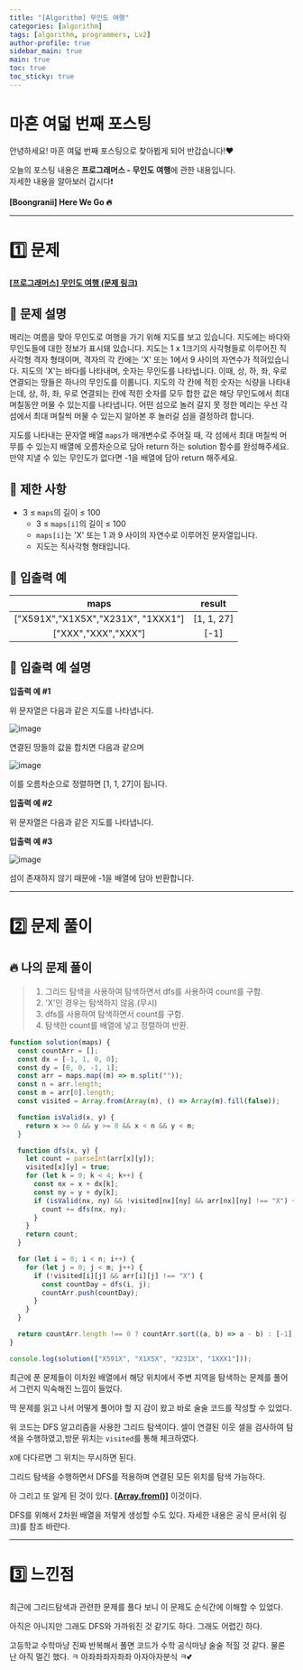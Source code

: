 ```yaml
---
title: "[Algorithm] 무인도 여행"
categories: [algorithm]
tags: [algorithm, programmers, Lv2]
author-profile: true
sidebar_main: true
main: true
toc: true
toc_sticky: true
---
```


# 마흔 여덟 번째 포스팅

안녕하세요! 마흔 여덟 번째 포스팅으로 찾아뵙게 되어 반갑습니다!♥

오늘의 포스팅 내용은 **프로그래머스 - 무인도 여행**에 관한 내용입니다. <br/>
자세한 내용을 알아보러 갑시다❗️

**[Boongranii] Here We Go 🔥**

---

# 1️⃣ 문제

[**[프로그래머스] 무인도 여행 (문제 링크)**](https://school.programmers.co.kr/learn/courses/30/lessons/154540)

## 💨 **문제 설명**

메리는 여름을 맞아 무인도로 여행을 가기 위해 지도를 보고 있습니다. 지도에는 바다와 무인도들에 대한 정보가 표시돼 있습니다. 지도는 1 x 1크기의 사각형들로 이루어진 직사각형 격자 형태이며, 격자의 각 칸에는 'X' 또는 1에서 9 사이의 자연수가 적혀있습니다. 지도의 'X'는 바다를 나타내며, 숫자는 무인도를 나타냅니다. 이때, 상, 하, 좌, 우로 연결되는 땅들은 하나의 무인도를 이룹니다. 지도의 각 칸에 적힌 숫자는 식량을 나타내는데, 상, 하, 좌, 우로 연결되는 칸에 적힌 숫자를 모두 합한 값은 해당 무인도에서 최대 며칠동안 머물 수 있는지를 나타냅니다. 어떤 섬으로 놀러 갈지 못 정한 메리는 우선 각 섬에서 최대 며칠씩 머물 수 있는지 알아본 후 놀러갈 섬을 결정하려 합니다.

지도를 나타내는 문자열 배열 `maps`가 매개변수로 주어질 때, 각 섬에서 최대 며칠씩 머무를 수 있는지 배열에 오름차순으로 담아 return 하는 solution 함수를 완성해주세요. 만약 지낼 수 있는 무인도가 없다면 -1을 배열에 담아 return 해주세요.

## 💨 **제한 사항**

- 3 ≤ `maps`의 길이 ≤ 100
  - 3 ≤ `maps[i]`의 길이 ≤ 100
  - `maps[i]`는 'X' 또는 1 과 9 사이의 자연수로 이루어진 문자열입니다.
  - 지도는 직사각형 형태입니다.

## 💨 **입출력 예**

|                maps                |   result   |
| :--------------------------------: | :--------: |
| ["X591X","X1X5X","X231X", "1XXX1"] | [1, 1, 27] |
|        ["XXX","XXX","XXX"]         |    [-1]    |

## 💨 **입출력 예 설명**

**입출력 예 #1** <br>

위 문자열은 다음과 같은 지도를 나타냅니다.

![image](https://github.com/bbjbc/bbjbc.github.io/assets/102457140/11cc26b1-a261-413a-a8a3-b85206af42a3) <br>

연결된 땅들의 값을 합치면 다음과 같으며

![image](https://github.com/bbjbc/bbjbc.github.io/assets/102457140/8ec6873a-152d-4223-a5c2-168c621e0bf5) <br>

이를 오름차순으로 정렬하면 [1, 1, 27]이 됩니다.

**입출력 예 #2** <br>

위 문자열은 다음과 같은 지도를 나타냅니다.

**입출력 예 #3** <br>

![image](https://github.com/bbjbc/bbjbc.github.io/assets/102457140/605fc2a9-d6a6-4de8-8e1e-3c2c5e51e7d0) <br>

섬이 존재하지 않기 때문에 -1을 배열에 담아 반환합니다.

---

# 2️⃣ 문제 풀이

## 🔥 나의 문제 풀이

> 1. 그리드 탐색을 사용하여 탐색하면서 dfs를 사용하여 count를 구함.
> 2. 'X'인 경우는 탐색하지 않음.(무시)
> 3. dfs를 사용하여 탐색하면서 count를 구함.
> 4. 탐색한 count를 배열에 넣고 정렬하여 반환.

```js
function solution(maps) {
  const countArr = [];
  const dx = [-1, 1, 0, 0];
  const dy = [0, 0, -1, 1];
  const arr = maps.map((m) => m.split(""));
  const n = arr.length;
  const m = arr[0].length;
  const visited = Array.from(Array(n), () => Array(m).fill(false));

  function isValid(x, y) {
    return x >= 0 && y >= 0 && x < n && y < m;
  }

  function dfs(x, y) {
    let count = parseInt(arr[x][y]);
    visited[x][y] = true;
    for (let k = 0; k < 4; k++) {
      const nx = x + dx[k];
      const ny = y + dy[k];
      if (isValid(nx, ny) && !visited[nx][ny] && arr[nx][ny] !== "X") {
        count += dfs(nx, ny);
      }
    }
    return count;
  }

  for (let i = 0; i < n; i++) {
    for (let j = 0; j < m; j++) {
      if (!visited[i][j] && arr[i][j] !== "X") {
        const countDay = dfs(i, j);
        countArr.push(countDay);
      }
    }
  }

  return countArr.length !== 0 ? countArr.sort((a, b) => a - b) : [-1];
}

console.log(solution(["X591X", "X1X5X", "X231X", "1XXX1"]));
```

최근에 푼 문제들이 이차원 배열에서 해당 위치에서 주변 지역을 탐색하는 문제를 풀어서 그런지 익숙해진 느낌이 들었다.

딱 문제를 읽고 나서 어떻게 풀어야 할 지 감이 왔고 바로 술술 코드를 작성할 수 있었다.

위 코드는 DFS 알고리즘을 사용한 그리드 탐색이다. 셀이 연결된 이웃 셀을 검사하여 탐색을 수행하였고,방문 위치는 `visited`를 통해 체크하였다.

`X`에 다다르면 그 위치는 무시하면 된다.

그리드 탐색을 수행하면서 DFS를 적용하며 연결된 모든 위치를 탐색 가능하다.

아 그리고 또 알게 된 것이 있다. [**[Array.from()]**](https://developer.mozilla.org/ko/docs/Web/JavaScript/Reference/Global_Objects/Array/from) 이것이다.

DFS를 위해서 2차원 배열을 저렇게 생성할 수도 있다. 자세한 내용은 공식 문서(위 링크)를 참조 바란다.

---

# 3️⃣ 느낀점

최근에 그리드탐색과 관련한 문제를 풀다 보니 이 문제도 순식간에 이해할 수 있었다.

아직은 아니지만 그래도 DFS와 가까워진 것 같기도 하다. 그래도 어렵긴 하다.

고등학교 수학마냥 진짜 반복해서 풀면 코드가 수학 공식마냥 술술 적힐 것 같다. 물론 난 아직 멀긴 했다. ㅋ 아좌좌좌자좌좌 아자아자분식 ㅋ💕
